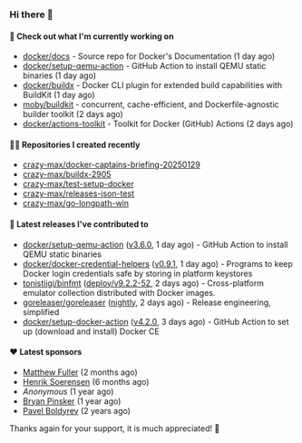 ### Hi there 👋

#### 👷 Check out what I'm currently working on

- [docker/docs](https://github.com/docker/docs) - Source repo for Docker&#39;s Documentation (1 day ago)
- [docker/setup-qemu-action](https://github.com/docker/setup-qemu-action) - GitHub Action to install QEMU static binaries (1 day ago)
- [docker/buildx](https://github.com/docker/buildx) - Docker CLI plugin for extended build capabilities with BuildKit (1 day ago)
- [moby/buildkit](https://github.com/moby/buildkit) - concurrent, cache-efficient, and Dockerfile-agnostic builder toolkit (2 days ago)
- [docker/actions-toolkit](https://github.com/docker/actions-toolkit) - Toolkit for Docker (GitHub) Actions (2 days ago)

#### 👨‍💻 Repositories I created recently

- [crazy-max/docker-captains-briefing-20250129](https://github.com/crazy-max/docker-captains-briefing-20250129)
- [crazy-max/buildx-2905](https://github.com/crazy-max/buildx-2905)
- [crazy-max/test-setup-docker](https://github.com/crazy-max/test-setup-docker)
- [crazy-max/releases-json-test](https://github.com/crazy-max/releases-json-test)
- [crazy-max/go-longpath-win](https://github.com/crazy-max/go-longpath-win)

#### 🚀 Latest releases I've contributed to

- [docker/setup-qemu-action](https://github.com/docker/setup-qemu-action) ([v3.6.0](https://github.com/docker/setup-qemu-action/releases/tag/v3.6.0), 1 day ago) - GitHub Action to install QEMU static binaries
- [docker/docker-credential-helpers](https://github.com/docker/docker-credential-helpers) ([v0.9.1](https://github.com/docker/docker-credential-helpers/releases/tag/v0.9.1), 1 day ago) - Programs to keep Docker login credentials safe by storing in platform keystores
- [tonistiigi/binfmt](https://github.com/tonistiigi/binfmt) ([deploy/v9.2.2-52](https://github.com/tonistiigi/binfmt/releases/tag/deploy/v9.2.2-52), 2 days ago) - Cross-platform emulator collection distributed with Docker images.
- [goreleaser/goreleaser](https://github.com/goreleaser/goreleaser) ([nightly](https://github.com/goreleaser/goreleaser/releases/tag/nightly), 2 days ago) - Release engineering, simplified
- [docker/setup-docker-action](https://github.com/docker/setup-docker-action) ([v4.2.0](https://github.com/docker/setup-docker-action/releases/tag/v4.2.0), 3 days ago) - GitHub Action to set up (download and install) Docker CE

#### ❤️ Latest sponsors
- [Matthew Fuller](https://github.com/mathematics333) (2 months ago)
- [Henrik Soerensen](https://github.com/hsoerensen) (6 months ago)
- _Anonymous_ (1 year ago)
- [Bryan Pinsker](https://github.com/BryanPinsker) (1 year ago)
- [Pavel Boldyrev](https://github.com/bpg) (2 years ago)

Thanks again for your support, it is much appreciated! 🙏
